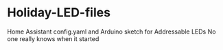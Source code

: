 # Holiday-LED-files
Home Assistant config.yaml and Arduino sketch for Addressable LEDs
No one really knows when it started 
